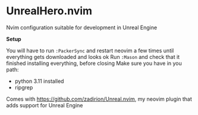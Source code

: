 # UnrealHero.nvim

Nvim configuration suitable for development in Unreal Engine

**Setup**

You will have to run `:PackerSync` and restart neovim a few times until everything gets downloaded and looks ok
Run `:Mason` and check that it finished installing everything, before closing
Make sure you have in you path:
- python 3.11 installed 
- ripgrep

Comes with https://github.com/zadirion/Unreal.nvim, my neovim plugin that adds support for Unreal Engine
